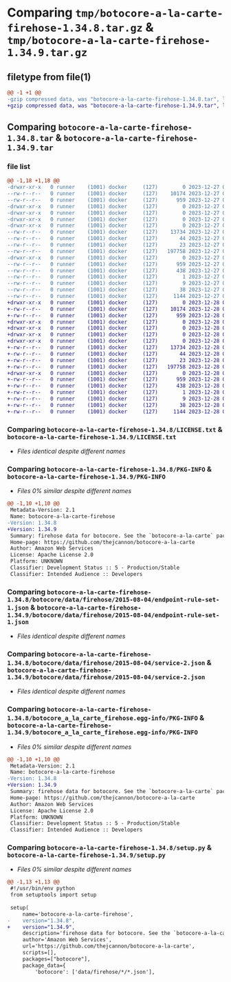 # Comparing `tmp/botocore-a-la-carte-firehose-1.34.8.tar.gz` & `tmp/botocore-a-la-carte-firehose-1.34.9.tar.gz`

## filetype from file(1)

```diff
@@ -1 +1 @@
-gzip compressed data, was "botocore-a-la-carte-firehose-1.34.8.tar", last modified: Wed Dec 27 01:06:45 2023, max compression
+gzip compressed data, was "botocore-a-la-carte-firehose-1.34.9.tar", last modified: Thu Dec 28 01:06:46 2023, max compression
```

## Comparing `botocore-a-la-carte-firehose-1.34.8.tar` & `botocore-a-la-carte-firehose-1.34.9.tar`

### file list

```diff
@@ -1,18 +1,18 @@
-drwxr-xr-x   0 runner    (1001) docker     (127)        0 2023-12-27 01:06:45.287318 botocore-a-la-carte-firehose-1.34.8/
--rw-r--r--   0 runner    (1001) docker     (127)    10174 2023-12-27 01:06:45.000000 botocore-a-la-carte-firehose-1.34.8/LICENSE.txt
--rw-r--r--   0 runner    (1001) docker     (127)      959 2023-12-27 01:06:45.287318 botocore-a-la-carte-firehose-1.34.8/PKG-INFO
-drwxr-xr-x   0 runner    (1001) docker     (127)        0 2023-12-27 01:06:45.283318 botocore-a-la-carte-firehose-1.34.8/botocore/
-drwxr-xr-x   0 runner    (1001) docker     (127)        0 2023-12-27 01:06:45.283318 botocore-a-la-carte-firehose-1.34.8/botocore/data/
-drwxr-xr-x   0 runner    (1001) docker     (127)        0 2023-12-27 01:06:45.283318 botocore-a-la-carte-firehose-1.34.8/botocore/data/firehose/
-drwxr-xr-x   0 runner    (1001) docker     (127)        0 2023-12-27 01:06:45.283318 botocore-a-la-carte-firehose-1.34.8/botocore/data/firehose/2015-08-04/
--rw-r--r--   0 runner    (1001) docker     (127)    13734 2023-12-27 01:06:29.000000 botocore-a-la-carte-firehose-1.34.8/botocore/data/firehose/2015-08-04/endpoint-rule-set-1.json
--rw-r--r--   0 runner    (1001) docker     (127)       44 2023-12-27 01:06:29.000000 botocore-a-la-carte-firehose-1.34.8/botocore/data/firehose/2015-08-04/examples-1.json
--rw-r--r--   0 runner    (1001) docker     (127)       23 2023-12-27 01:06:29.000000 botocore-a-la-carte-firehose-1.34.8/botocore/data/firehose/2015-08-04/paginators-1.json
--rw-r--r--   0 runner    (1001) docker     (127)   197758 2023-12-27 01:06:29.000000 botocore-a-la-carte-firehose-1.34.8/botocore/data/firehose/2015-08-04/service-2.json
-drwxr-xr-x   0 runner    (1001) docker     (127)        0 2023-12-27 01:06:45.287318 botocore-a-la-carte-firehose-1.34.8/botocore_a_la_carte_firehose.egg-info/
--rw-r--r--   0 runner    (1001) docker     (127)      959 2023-12-27 01:06:45.000000 botocore-a-la-carte-firehose-1.34.8/botocore_a_la_carte_firehose.egg-info/PKG-INFO
--rw-r--r--   0 runner    (1001) docker     (127)      438 2023-12-27 01:06:45.000000 botocore-a-la-carte-firehose-1.34.8/botocore_a_la_carte_firehose.egg-info/SOURCES.txt
--rw-r--r--   0 runner    (1001) docker     (127)        1 2023-12-27 01:06:45.000000 botocore-a-la-carte-firehose-1.34.8/botocore_a_la_carte_firehose.egg-info/dependency_links.txt
--rw-r--r--   0 runner    (1001) docker     (127)        9 2023-12-27 01:06:45.000000 botocore-a-la-carte-firehose-1.34.8/botocore_a_la_carte_firehose.egg-info/top_level.txt
--rw-r--r--   0 runner    (1001) docker     (127)       38 2023-12-27 01:06:45.287318 botocore-a-la-carte-firehose-1.34.8/setup.cfg
--rw-r--r--   0 runner    (1001) docker     (127)     1144 2023-12-27 01:06:45.000000 botocore-a-la-carte-firehose-1.34.8/setup.py
+drwxr-xr-x   0 runner    (1001) docker     (127)        0 2023-12-28 01:06:46.858318 botocore-a-la-carte-firehose-1.34.9/
+-rw-r--r--   0 runner    (1001) docker     (127)    10174 2023-12-28 01:06:46.000000 botocore-a-la-carte-firehose-1.34.9/LICENSE.txt
+-rw-r--r--   0 runner    (1001) docker     (127)      959 2023-12-28 01:06:46.854318 botocore-a-la-carte-firehose-1.34.9/PKG-INFO
+drwxr-xr-x   0 runner    (1001) docker     (127)        0 2023-12-28 01:06:46.854318 botocore-a-la-carte-firehose-1.34.9/botocore/
+drwxr-xr-x   0 runner    (1001) docker     (127)        0 2023-12-28 01:06:46.854318 botocore-a-la-carte-firehose-1.34.9/botocore/data/
+drwxr-xr-x   0 runner    (1001) docker     (127)        0 2023-12-28 01:06:46.854318 botocore-a-la-carte-firehose-1.34.9/botocore/data/firehose/
+drwxr-xr-x   0 runner    (1001) docker     (127)        0 2023-12-28 01:06:46.854318 botocore-a-la-carte-firehose-1.34.9/botocore/data/firehose/2015-08-04/
+-rw-r--r--   0 runner    (1001) docker     (127)    13734 2023-12-28 01:06:26.000000 botocore-a-la-carte-firehose-1.34.9/botocore/data/firehose/2015-08-04/endpoint-rule-set-1.json
+-rw-r--r--   0 runner    (1001) docker     (127)       44 2023-12-28 01:06:26.000000 botocore-a-la-carte-firehose-1.34.9/botocore/data/firehose/2015-08-04/examples-1.json
+-rw-r--r--   0 runner    (1001) docker     (127)       23 2023-12-28 01:06:26.000000 botocore-a-la-carte-firehose-1.34.9/botocore/data/firehose/2015-08-04/paginators-1.json
+-rw-r--r--   0 runner    (1001) docker     (127)   197758 2023-12-28 01:06:26.000000 botocore-a-la-carte-firehose-1.34.9/botocore/data/firehose/2015-08-04/service-2.json
+drwxr-xr-x   0 runner    (1001) docker     (127)        0 2023-12-28 01:06:46.854318 botocore-a-la-carte-firehose-1.34.9/botocore_a_la_carte_firehose.egg-info/
+-rw-r--r--   0 runner    (1001) docker     (127)      959 2023-12-28 01:06:46.000000 botocore-a-la-carte-firehose-1.34.9/botocore_a_la_carte_firehose.egg-info/PKG-INFO
+-rw-r--r--   0 runner    (1001) docker     (127)      438 2023-12-28 01:06:46.000000 botocore-a-la-carte-firehose-1.34.9/botocore_a_la_carte_firehose.egg-info/SOURCES.txt
+-rw-r--r--   0 runner    (1001) docker     (127)        1 2023-12-28 01:06:46.000000 botocore-a-la-carte-firehose-1.34.9/botocore_a_la_carte_firehose.egg-info/dependency_links.txt
+-rw-r--r--   0 runner    (1001) docker     (127)        9 2023-12-28 01:06:46.000000 botocore-a-la-carte-firehose-1.34.9/botocore_a_la_carte_firehose.egg-info/top_level.txt
+-rw-r--r--   0 runner    (1001) docker     (127)       38 2023-12-28 01:06:46.858318 botocore-a-la-carte-firehose-1.34.9/setup.cfg
+-rw-r--r--   0 runner    (1001) docker     (127)     1144 2023-12-28 01:06:46.000000 botocore-a-la-carte-firehose-1.34.9/setup.py
```

### Comparing `botocore-a-la-carte-firehose-1.34.8/LICENSE.txt` & `botocore-a-la-carte-firehose-1.34.9/LICENSE.txt`

 * *Files identical despite different names*

### Comparing `botocore-a-la-carte-firehose-1.34.8/PKG-INFO` & `botocore-a-la-carte-firehose-1.34.9/PKG-INFO`

 * *Files 0% similar despite different names*

```diff
@@ -1,10 +1,10 @@
 Metadata-Version: 2.1
 Name: botocore-a-la-carte-firehose
-Version: 1.34.8
+Version: 1.34.9
 Summary: firehose data for botocore. See the `botocore-a-la-carte` package for more info.
 Home-page: https://github.com/thejcannon/botocore-a-la-carte
 Author: Amazon Web Services
 License: Apache License 2.0
 Platform: UNKNOWN
 Classifier: Development Status :: 5 - Production/Stable
 Classifier: Intended Audience :: Developers
```

### Comparing `botocore-a-la-carte-firehose-1.34.8/botocore/data/firehose/2015-08-04/endpoint-rule-set-1.json` & `botocore-a-la-carte-firehose-1.34.9/botocore/data/firehose/2015-08-04/endpoint-rule-set-1.json`

 * *Files identical despite different names*

### Comparing `botocore-a-la-carte-firehose-1.34.8/botocore/data/firehose/2015-08-04/service-2.json` & `botocore-a-la-carte-firehose-1.34.9/botocore/data/firehose/2015-08-04/service-2.json`

 * *Files identical despite different names*

### Comparing `botocore-a-la-carte-firehose-1.34.8/botocore_a_la_carte_firehose.egg-info/PKG-INFO` & `botocore-a-la-carte-firehose-1.34.9/botocore_a_la_carte_firehose.egg-info/PKG-INFO`

 * *Files 0% similar despite different names*

```diff
@@ -1,10 +1,10 @@
 Metadata-Version: 2.1
 Name: botocore-a-la-carte-firehose
-Version: 1.34.8
+Version: 1.34.9
 Summary: firehose data for botocore. See the `botocore-a-la-carte` package for more info.
 Home-page: https://github.com/thejcannon/botocore-a-la-carte
 Author: Amazon Web Services
 License: Apache License 2.0
 Platform: UNKNOWN
 Classifier: Development Status :: 5 - Production/Stable
 Classifier: Intended Audience :: Developers
```

### Comparing `botocore-a-la-carte-firehose-1.34.8/setup.py` & `botocore-a-la-carte-firehose-1.34.9/setup.py`

 * *Files 0% similar despite different names*

```diff
@@ -1,13 +1,13 @@
 #!/usr/bin/env python
 from setuptools import setup
 
 setup(
     name='botocore-a-la-carte-firehose',
-    version="1.34.8",
+    version="1.34.9",
     description='firehose data for botocore. See the `botocore-a-la-carte` package for more info.',
     author='Amazon Web Services',
     url='https://github.com/thejcannon/botocore-a-la-carte',
     scripts=[],
     packages=["botocore"],
     package_data={
         'botocore': ['data/firehose/*/*.json'],
```

